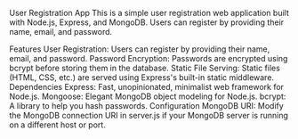 User Registration App
This is a simple user registration web application built with Node.js, Express, and MongoDB. Users can register by providing their name, email, and password.

Features
User Registration: Users can register by providing their name, email, and password.
Password Encryption: Passwords are encrypted using bcrypt before storing them in the database.
Static File Serving: Static files (HTML, CSS, etc.) are served using Express's built-in static middleware.
Dependencies
Express: Fast, unopinionated, minimalist web framework for Node.js.
Mongoose: Elegant MongoDB object modeling for Node.js.
bcrypt: A library to help you hash passwords.
Configuration
MongoDB URI: Modify the MongoDB connection URI in server.js if your MongoDB server is running on a different host or port.
